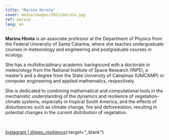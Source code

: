 ```yaml
---
title: 'Marina Hirota'
cover: media/images/2021/marina.jpg
ref: marina
lang: en
---
```


**Marina Hirota** is an associate professor at the Department of Physics from the Federal University of Santa Catarina, where she teaches undergraduate courses in meteorology and engineering and postgraduate courses in ecology.

She has a multidisciplinary academic background with a doctorate in meteorology from the National Institute of Space Research (INPE), a master’s and a degree from the State University of Campinas (UNICAMP) in computer engineering and applied mathematics, respectively.

She is dedicated to combining mathematical and computational tools in the mechanistic understanding of the dynamics and resilience of vegetation-climate systems, especially in tropical South America, and the effects of disturbances such as climate change, fire and deforestation, resulting in potential changes in the current distribution of vegetation.

<br>

[Instagram | @ipes_resilience](https://www.instagram.com/ipes_resilience/){:target="_blank"}
<br>
⠀